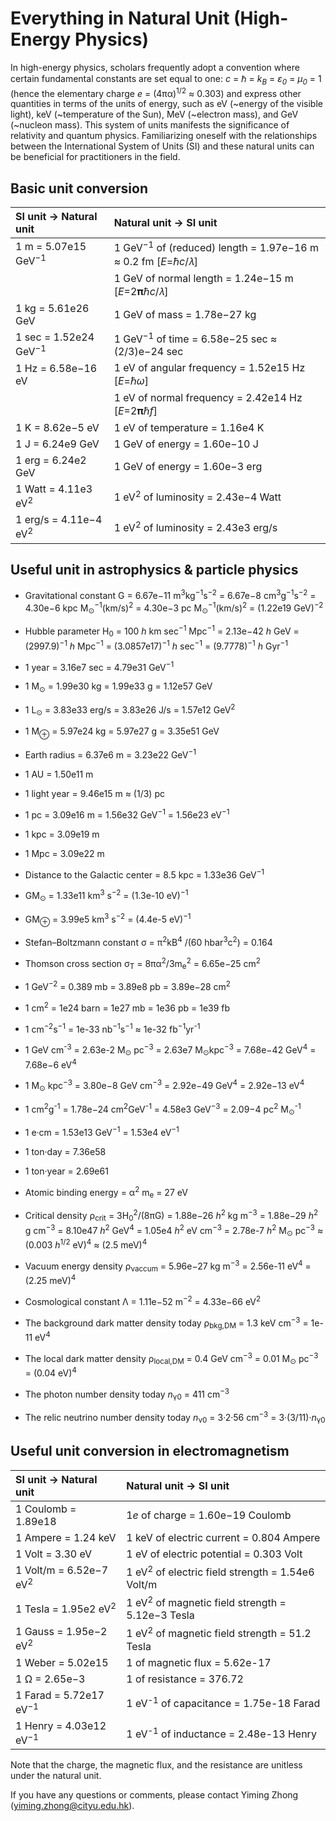 # Everything in Natural Unit (High-Energy Physics)

In high-energy physics, scholars frequently adopt a convention where certain fundamental constants are set equal to one: *c* = ℏ = *k<sub>B</sub>* = *ε<sub>0</sub>* = *μ<sub>0</sub>* = 1 (hence the elementary charge *e* = (4πα)<sup>1/2</sup> ≈ 0.303) and express other quantities in terms of the units of energy, such as eV (~energy of the visible light), keV (~temperature of the Sun), MeV (~electron mass), and GeV (~nucleon mass). This system of units manifests the significance of relativity and quantum physics. Familiarizing oneself with the relationships between the International System of Units (SI) and these natural units can be beneficial for practitioners in the field.

## Basic unit conversion
| SI unit → Natural unit      | Natural unit → SI unit |
| :---        |    :---   |
| 1 m = 5.07e15 GeV<sup>−1</sup>      | 1 GeV<sup>−1</sup> of (reduced) length = 1.97e−16 m ≈ 0.2 fm     [*E*=ℏ*c*/𝜆]  |
| | 1 GeV of normal length = 1.24e−15 m [*E*=2𝛑ℏ*c*/𝜆]|
| 1 kg = 5.61e26 GeV   | 1 GeV of mass = 1.78e−27 kg        |
| 1 sec = 1.52e24 GeV<sup>−1</sup> | 1 GeV<sup>−1</sup> of time = 6.58e−25 sec ≈ (2/3)e−24 sec | 
| 1 Hz = 6.58e−16 eV | 1 eV of angular frequency = 1.52e15 Hz [*E*=ℏ*ω*]| 
| |  1 eV of normal frequency = 2.42e14 Hz [*E*=2𝛑ℏ*f*]|
| 1 K = 8.62e−5 eV | 1 eV of temperature = 1.16e4 K |
| 1 J = 6.24e9 GeV | 1 GeV of energy = 1.60e−10 J |
| 1 erg = 6.24e2 GeV | 1 GeV of energy = 1.60e−3 erg |
| 1 Watt = 4.11e3 eV<sup>2</sup> | 1 eV<sup>2</sup> of luminosity = 2.43e−4 Watt | 
| 1 erg/s = 4.11e−4 eV<sup>2</sup> | 1 eV<sup>2</sup> of luminosity = 2.43e3 erg/s | 


## Useful unit in astrophysics & particle physics
* Gravitational constant G = 6.67e−11 m<sup>3</sup>kg<sup>−1</sup>s<sup>−2</sup> = 6.67e−8 cm<sup>3</sup>g<sup>−1</sup>s<sup>−2</sup>  = 4.30e−6 kpc M<sub>⊙</sub><sup>−1</sup>(km/s)<sup>2</sup>  = 4.30e−3 pc M<sub>⊙</sub><sup>−1</sup>(km/s)<sup>2</sup> = (1.22e19 GeV)<sup>−2</sup>
* Hubble parameter H<sub>0</sub> = 100 *h* km sec<sup>−1</sup> Mpc<sup>−1</sup> = 2.13e−42 *h* GeV
= (2997.9)<sup>−1</sup> *h* Mpc<sup>−1</sup> = (3.0857e17)<sup>−1</sup> *h* sec<sup>−1</sup> = (9.7778)<sup>−1</sup> *h* Gyr<sup>−1</sup>
* 1 year = 3.16e7 sec = 4.79e31 GeV<sup>−1</sup>
* 1 M<sub>⊙</sub> = 1.99e30 kg = 1.99e33 g = 1.12e57 GeV
* 1 L<sub>⊙</sub> = 3.83e33 erg/s = 3.83e26 J/s = 1.57e12 GeV<sup>2</sup>
* 1 M<sub>⊕</sub> = 5.97e24 kg = 5.97e27 g = 3.35e51 GeV
* Earth radius = 6.37e6 m = 3.23e22 GeV<sup>−1</sup>
* 1 AU = 1.50e11 m 
* 1 light year = 9.46e15 m ≈ (1/3) pc
* 1 pc = 3.09e16 m = 1.56e32 GeV<sup>−1</sup> = 1.56e23 eV<sup>−1</sup>
* 1 kpc = 3.09e19 m 
* 1 Mpc = 3.09e22 m
* Distance to the Galactic center = 8.5 kpc = 1.33e36 GeV<sup>−1</sup>
* GM<sub>⊙</sub> = 1.33e11 km<sup>3</sup> s<sup>−2</sup> = (1.3e-10 eV)<sup>−1</sup>
* GM<sub>⊕</sub> = 3.99e5 km<sup>3</sup> s<sup>−2</sup> = (4.4e-5 eV)<sup>−1</sup>
* Stefan–Boltzmann constant σ = π<sup>2</sup>kB<sup>4</sup> /(60 hbar<sup>3</sup>c<sup>2</sup>) = 0.164

* Thomson cross section σ<sub>T</sub> = 8πα<sup>2</sup>/3m<sub>e</sub></sub><sup>2</sup> = 6.65e−25 cm<sup>2</sup>
* 1 GeV<sup>−2</sup> = 0.389 mb = 3.89e8 pb = 3.89e−28 cm<sup>2</sup> 
* 1 cm<sup>2</sup> = 1e24 barn = 1e27 mb = 1e36 pb = 1e39 fb
* 1 cm<sup>−2</sup>s<sup>−1</sup> = 1e-33 nb<sup>−1</sup>s<sup>−1</sup> ≈ 1e-32 fb<sup>−1</sup>yr<sup>-1</sup>
* 1 GeV cm<sup>-3</sup> = 2.63e-2 M<sub>⊙</sub> pc<sup>−3</sup> = 2.63e7 M<sub>⊙</sub>kpc<sup>−3</sup> = 7.68e−42 GeV<sup>4</sup> = 7.68e−6 eV<sup>4</sup>
* 1 M<sub>⊙</sub> kpc<sup>−3</sup> = 3.80e−8 GeV cm<sup>−3</sup> = 2.92e−49 GeV<sup>4</sup> = 2.92e−13 eV<sup>4</sup>
* 1 cm<sup>2</sup>g<sup>-1</sup> = 1.78e−24 cm<sup>2</sup>GeV<sup>-1</sup> = 4.58e3 GeV<sup>−3</sup> = 2.09−4 pc<sup>2</sup> M<sub>⊙</sub><sup>-1</sup> 
* 1 e·cm = 1.53e13 GeV<sup>−1</sup> = 1.53e4 eV<sup>−1</sup>
* 1 ton·day = 7.36e58
* 1 ton·year = 2.69e61
* Atomic binding energy = α<sup>2</sup> m<sub>e</sub> = 27 eV

* Critical density ρ<sub>crit</sub> = 3H<sub>0</sub><sup>2</sup>/(8πG) = 1.88e−26 *h*<sup>2</sup> kg m<sup>−3</sup> = 1.88e−29 *h*<sup>2</sup> g cm<sup>−3</sup> = 8.10e47 *h*<sup>2</sup> GeV<sup>4</sup> = 1.05e4 *h*<sup>2</sup> eV cm<sup>−3</sup> = 2.78e-7 *h*<sup>2</sup> M<sub>⊙</sub> pc<sup>−3</sup> ≈ (0.003 *h*<sup>1/2</sup> eV)<sup>4</sup> ≈ (2.5 meV)<sup>4</sup>
* Vacuum energy density ρ<sub>vaccum</sub> = 5.96e−27 kg m<sup>−3</sup> = 2.56e-11 eV<sup>4</sup> = (2.25 meV)<sup>4</sup>
* Cosmological constant Λ = 1.11e−52 m<sup>−2</sup> = 4.33e−66 eV<sup>2</sup>
* The background dark matter density today ρ<sub>bkg,DM</sub> = 1.3 keV cm<sup>−3</sup> = 1e-11 eV<sup>4</sup>
* The local dark matter density ρ<sub>local,DM</sub> = 0.4 GeV cm<sup>−3</sup> = 0.01 M<sub>⊙</sub> pc<sup>−3</sup> = (0.04 eV)<sup>4</sup>
* The photon number density today *n*<sub>γ0</sub> = 411 cm<sup>−3</sup>
* The relic neutrino number density today *n*<sub>ν0</sub> = 3·2·56 cm<sup>−3</sup> = 3·(3/11)·*n*<sub>γ0</sub>

## Useful unit conversion in electromagnetism


| SI unit → Natural unit      | Natural unit → SI unit |
| :---        |    :---   |
| 1 Coulomb = 1.89e18 | 1*e* of charge = 1.60e−19 Coulomb |
| 1 Ampere = 1.24 keV | 1 keV of electric current = 0.804 Ampere |
| 1 Volt = 3.30 eV | 1 eV of electric potential = 0.303 Volt |
| 1 Volt/m = 6.52e−7 eV<sup>2</sup> | 1 eV<sup>2</sup> of electric field strength = 1.54e6 Volt/m|
| 1 Tesla = 1.95e2 eV<sup>2</sup> | 1 eV<sup>2</sup> of magnetic field strength = 5.12e−3 Tesla |  
| 1 Gauss = 1.95e−2 eV<sup>2</sup> | 1 eV<sup>2</sup> of magnetic field strength = 51.2 Tesla |  
| 1 Weber = 5.02e15 | 1 of magnetic flux = 5.62e-17 | 
| 1 Ω = 2.65e−3 | 1 of resistance = 376.72 |
| 1 Farad = 5.72e17 eV<sup>−1</sup> |  1 eV<sup>-1</sup> of capacitance = 1.75e-18 Farad|
| 1 Henry = 4.03e12 eV<sup>−1</sup> |  1 eV<sup>-1</sup> of inductance = 2.48e-13 Henry|

Note that the charge, the magnetic flux, and the resistance are unitless under the natural unit.

If you have any questions or comments, please contact Yiming Zhong (yiming.zhong@cityu.edu.hk).




